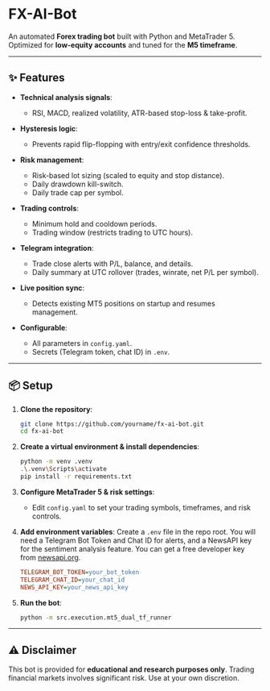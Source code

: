 # FX-AI-Bot

An automated **Forex trading bot** built with Python and MetaTrader 5.
Optimized for **low-equity accounts** and tuned for the **M5 timeframe**.

---

## ✨ Features

* **Technical analysis signals**:

  * RSI, MACD, realized volatility, ATR-based stop-loss & take-profit.
* **Hysteresis logic**:

  * Prevents rapid flip-flopping with entry/exit confidence thresholds.
* **Risk management**:

  * Risk-based lot sizing (scaled to equity and stop distance).
  * Daily drawdown kill-switch.
  * Daily trade cap per symbol.
* **Trading controls**:

  * Minimum hold and cooldown periods.
  * Trading window (restricts trading to UTC hours).
* **Telegram integration**:

  * Trade close alerts with P/L, balance, and details.
  * Daily summary at UTC rollover (trades, winrate, net P/L per symbol).
* **Live position sync**:

  * Detects existing MT5 positions on startup and resumes management.
* **Configurable**:

  * All parameters in `config.yaml`.
  * Secrets (Telegram token, chat ID) in `.env`.

---

## 📦 Setup

1. **Clone the repository**:

   ```bash
   git clone https://github.com/yourname/fx-ai-bot.git
   cd fx-ai-bot
   ```

2. **Create a virtual environment & install dependencies**:

   ```bash
   python -m venv .venv
   .\.venv\Scripts\activate
   pip install -r requirements.txt
   ```

3. **Configure MetaTrader 5 & risk settings**:

   * Edit `config.yaml` to set your trading symbols, timeframes, and risk controls.

4. **Add environment variables**:
   Create a `.env` file in the repo root. You will need a Telegram Bot Token and Chat ID for alerts, and a NewsAPI key for the sentiment analysis feature. You can get a free developer key from [newsapi.org](https://newsapi.org).

   ```ini
   TELEGRAM_BOT_TOKEN=your_bot_token
   TELEGRAM_CHAT_ID=your_chat_id
   NEWS_API_KEY=your_news_api_key
   ```

5. **Run the bot**:

   ```bash
   python -m src.execution.mt5_dual_tf_runner
   ```

---

## ⚠️ Disclaimer

This bot is provided for **educational and research purposes only**.
Trading financial markets involves significant risk. Use at your own discretion.
